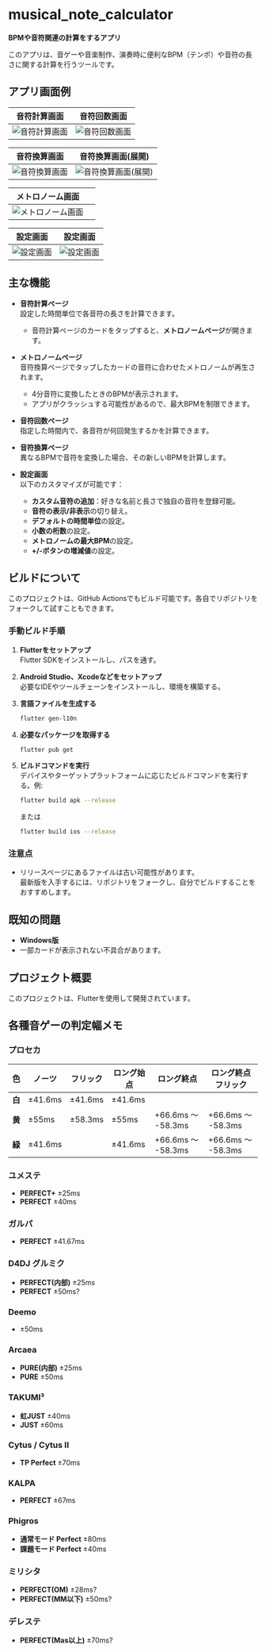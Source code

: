 # musical_note_calculator

**BPMや音符関連の計算をするアプリ**

このアプリは、音ゲーや音楽制作、演奏時に便利なBPM（テンポ）や音符の長さに関する計算を行うツールです。

## アプリ画面例
| 音符計算画面 | 音符回数画面 |
| --- | --- |
| ![音符計算画面](https://github.com/user-attachments/assets/31724174-d531-4497-8d14-f493c64bb9df) | ![音符回数画面](https://github.com/user-attachments/assets/bf9d286c-aad7-42a8-bdc7-503c28cd42c7) |

| 音符換算画面 | 音符換算画面(展開) |
| --- | --- |
| ![音符換算画面](https://github.com/user-attachments/assets/00194d00-36c2-4aef-8ad1-fdb914e04daa) | ![音符換算画面(展開)](https://github.com/user-attachments/assets/a9e40091-57e7-4af1-b459-abeb61ddb7f1) |

| メトロノーム画面 |  |
| --- | --- |
| ![メトロノーム画面](https://github.com/user-attachments/assets/b458b8eb-1446-45dd-913e-4b2020c081dd) |  |

| 設定画面 | 設定画面 |
| --- | --- |
| ![設定画面](https://github.com/user-attachments/assets/cfb03d52-f109-4c15-830c-a2a4bf22217c) | ![設定画面](https://github.com/user-attachments/assets/bc1460df-85b6-4c2c-a5f2-0b0971c5ac90) |


## 主な機能
- **音符計算ページ**  
  設定した時間単位で各音符の長さを計算できます。  
  - 音符計算ページのカードをタップすると、**メトロノームページ**が開きます。
    
- **メトロノームページ**  
  音符換算ページでタップしたカードの音符に合わせたメトロノームが再生されます。  
  - 4分音符に変換したときのBPMが表示されます。
  - アプリがクラッシュする可能性があるので、最大BPMを制限できます。

- **音符回数ページ**  
  指定した時間内で、各音符が何回発生するかを計算できます。

- **音符換算ページ**  
  異なるBPMで音符を変換した場合、その新しいBPMを計算します。

- **設定画面**  
  以下のカスタマイズが可能です：  
  - **カスタム音符の追加**：好きな名前と長さで独自の音符を登録可能。  
  - **音符の表示/非表示**の切り替え。  
  - **デフォルトの時間単位**の設定。
  - **小数の桁数**の設定。
  - **メトロノームの最大BPM**の設定。
  - **+/-ボタンの増減値**の設定。

## ビルドについて
このプロジェクトは、GitHub Actionsでもビルド可能です。各自でリポジトリをフォークして試すこともできます。

### 手動ビルド手順

1. **Flutterをセットアップ**  
   Flutter SDKをインストールし、パスを通す。

2. **Android Studio、Xcodeなどをセットアップ**  
   必要なIDEやツールチェーンをインストールし、環境を構築する。

3. **言語ファイルを生成する**  
   ```bash
   flutter gen-l10n
   ```

4. **必要なパッケージを取得する**  
   ```bash
   flutter pub get
   ```

5. **ビルドコマンドを実行**  
   デバイスやターゲットプラットフォームに応じたビルドコマンドを実行する。例:  
   ```bash
   flutter build apk --release
   ```  
   または  
   ```bash
   flutter build ios --release
   ```

### 注意点
- リリースページにあるファイルは古い可能性があります。  
最新版を入手するには、リポジトリをフォークし、自分でビルドすることをおすすめします。

## 既知の問題
- **Windows版**  
- 一部カードが表示されない不具合があります。

## プロジェクト概要
このプロジェクトは、Flutterを使用して開発されています。

## 各種音ゲーの判定幅メモ
### プロセカ

| 色          | ノーツ       | フリック     | ロング始点     | ロング終点         | ロング終点フリック   |
|-------------|--------------|--------------|----------------|--------------------|----------------------|
| **白**      | ±41.6ms      | ±41.6ms      | ±41.6ms        |                    |                      |
| **黄**      | ±55ms        | ±58.3ms      | ±55ms          | +66.6ms ～ -58.3ms | +66.6ms ～ -58.3ms   |
| **緑**      | ±41.6ms      |              | ±41.6ms        | +66.6ms ～ -58.3ms | +66.6ms ～ -58.3ms   |


### ユメステ
- **PERFECT+**  ±25ms
- **PERFECT**  ±40ms

### ガルパ
- **PERFECT**  ±41.67ms

### D4DJ グルミク
- **PERFECT(内部)** ±25ms
- **PERFECT** ±50ms?

### Deemo
- ±50ms

### Arcaea
- **PURE(内部)** ±25ms
- **PURE** ±50ms

### TAKUMI³
- **虹JUST** ±40ms
- **JUST** ±60ms

### Cytus / Cytus II
- **TP Perfect**  ±70ms

### KALPA
- **PERFECT**  ±67ms

### Phigros
- **通常モード Perfect**  ±80ms
- **課題モード Perfect**  ±40ms

### ミリシタ
- **PERFECT(OM)** ±28ms?
- **PERFECT(MM以下)** ±50ms?

### デレステ
- **PERFECT(Mas以上)** ±70ms?
